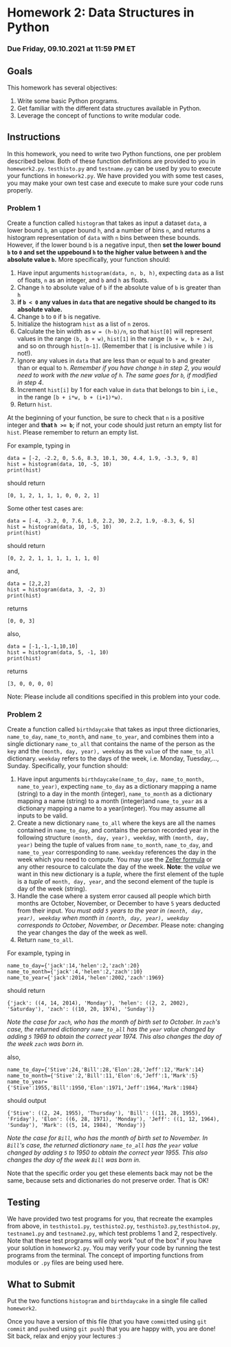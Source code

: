 # Homework 2: Data Structures in Python

### Due Friday, 09.10.2021 at 11:59 PM ET

## Goals

This homework has several objectives:

1. Write some basic Python programs.
2. Get familiar with the different data structures available in Python.
3. Leverage the concept of functions to write modular code.

## Instructions

In this homework, you need to write two Python functions, one per problem described below. Both of these function definitions are provided to you in `homework2.py`. `testhisto.py` and `testname.py` can be used by you to execute your functions in `homework2.py`. We have provided you with some test cases, you may make your own test case and execute to make sure your code runs properly.

### Problem 1

Create a function called `histogram` that takes as input a dataset `data`, a lower bound `b`, an upper bound `h`, and a number of bins `n`, and returns a histogram representation of `data` with `n` bins between these bounds. However, if the lower bound `b` is a negative input, then **set the lower bound `b` to `0` and set the uppebound `h` to the higher value between `h` and the absolute value `b`.** More specifically, your function should:

1. Have input arguments `histogram(data, n, b, h)`, expecting `data` as a list of floats, `n` as an integer, and `b` and `h` as floats.
2. Change `h` to absolute value of `b` if the absolute value of `b` is greater than `h`
3. **if `b < 0` any values in `data` that are negative should be changed to its absolute value.**
4. Change `b` to `0` if `b` is negative.
5. Initialize the histogram `hist` as a list of `n` zeros.
6. Calculate the bin width as `w = (h-b)/n`, so that `hist[0]` will represent values in the range `(b, b + w)`, `hist[1]` in the range `[b + w, b + 2w)`, and so on through `hist[n-1]`. (Remember that `[` is inclusive while `)` is not!). 
7. Ignore any values in `data` that are less than or equal to `b` and greater than or equal to `h`. *Remember if you have change `h` in step 2, you would need to work with the new value of `h`. The same goes for `b`, if modified in step 4*.
8. Increment `hist[i]` by 1 for each value in `data` that belongs to bin `i`, i.e., in the range `[b + i*w, b + (i+1)*w)`.
9. Return `hist`.

At the beginning of your function, be sure to check that `n` is a positive integer and **that `h >= b`**; if not, your code should just return an empty list for `hist`. Please remember to return an empty list. 

For example, typing in

```
data = [-2, -2.2, 0, 5.6, 8.3, 10.1, 30, 4.4, 1.9, -3.3, 9, 8]
hist = histogram(data, 10, -5, 10)
print(hist)
```

should return

```
[0, 1, 2, 1, 1, 1, 0, 0, 2, 1]
```
Some other test cases are:
 
```
data = [-4, -3.2, 0, 7.6, 1.0, 2.2, 30, 2.2, 1.9, -8.3, 6, 5]
hist = histogram(data, 10, -5, 10)
print(hist)
```

should return

```
[0, 2, 2, 1, 1, 1, 1, 1, 1, 0]
```
and,
```
data = [2,2,2]
hist = histogram(data, 3, -2, 3)
print(hist)
```
returns
```
[0, 0, 3]
```
also, 
```
data = [-1,-1,-1,10,10]
hist = histogram(data, 5, -1, 10)
print(hist)
```
returns 
```
[3, 0, 0, 0, 0]
```
Note: Please include all conditions specified in this problem into your code. 

### Problem 2

Create a function called `birthdaycake` that takes as input three dictionaries, `name_to_day`, `name_to_month`, and `name_to_year`, and combines them into a single dictionary `name_to_all` that contains the name of the person as the `key` and the `(month, day, year), weekday` as the `value` of the `name_to_all` dictionary. `weekday` refers to the days of the week, i.e. Monday, Tuesday,..., Sunday. Specifically, your function should:

1. Have input arguments `birthdaycake(name_to_day, name_to_month, name_to_year)`, expecting `name_to_day` as a dictionary mapping a name (string) to a day in the month (integer), `name_to_month` as a dictionary mapping a name (string) to a month (integer)and `name_to_year` as a dictionary mapping a name to a year(integer). You may assume all inputs to be valid.
2. Create a new dictionary `name_to_all` where the keys are all the names contained in `name_to_day`, and contains the person recorded year in the following structure `(month, day, year), weekday`, with `(month, day, year)` being the tuple of values from `name_to_month`, `name_to_day`, and `name_to_year` corresponding to `name`. `weekday` references the day in the week which you need to compute. You may use the [Zeller formula](https://www.codedrome.com/calculating-the-day-of-the-week-with-zellers-congruence-in-python/) or any other resource to calculate the day of the week. **Note**: the *value* we want in this new dictionary is a *tuple*, where the first element of the tuple is a *tuple* of `month, day, year`, and the second element of the tuple is day of the week (string). 
3. Handle the case where a system error caused all people which birth months are October, November, or December to have `5` years deducted from their input.  *You must add `5` years to the year in `(month, day, year), weekday` when month in `(month, day, year), weekday` corresponds to October, November, or December.* Please note: changing the year changes the day of the week as well. 
4. Return `name_to_all`.

For example, typing in

```
name_to_day={'jack':14,'helen':2,'zach':20}
name_to_month={'jack':4,'helen':2,'zach':10}
name_to_year={'jack':2014,'helen':2002,'zach':1969}
```

should return

```
{'jack': ((4, 14, 2014), 'Monday'), 'helen': ((2, 2, 2002), 'Saturday'), 'zach': ((10, 20, 1974), 'Sunday')}
```
*Note the case for `zach`, who has the month of birth set to October. In `zach`'s case, the returned dictionary `name_to_all` has the `year` value changed by adding `5` 1969 to obtain the correct year 1974. This also changes the day of the week `zach` was born in.*

also,
```
name_to_day={'Stive':24,'Bill':28,'Elon':28,'Jeff':12,'Mark':14}
name_to_month={'Stive':2,'Bill':11,'Elon':6,'Jeff':1,'Mark':5}
name_to_year={'Stive':1955,'Bill':1950,'Elon':1971,'Jeff':1964,'Mark':1984}
```
should output

```
{'Stive': ((2, 24, 1955), 'Thursday'), 'Bill': ((11, 28, 1955), 'Friday'), 'Elon': ((6, 28, 1971), 'Monday'), 'Jeff': ((1, 12, 1964), 'Sunday'), 'Mark': ((5, 14, 1984), 'Monday')}
```

*Note the case for `Bill`, who has the month of birth set to November. In `Bill`'s case, the returned dictionary `name_to_all` has the `year` value changed by adding `5` to 1950 to obtain the correct year 1955. This also changes the day of the week `Bill` was born in.*

Note that the specific order you get these elements back may not be the same, because sets and dictionaries do not preserve order. That is OK!

## Testing

We have provided two test programs for you, that recreate the examples from above, in `testhisto1.py`, `testhisto2.py`, `testhisto3.py`,`testhisto4.py`, `testname1.py` and `testname2.py`, which test problems 1 and 2, respectively. Note that these test programs will only work "out of the box" if you have your solution in `homework2.py`. You may verify your code by running the test programs from the terminal. The concept of importing functions from modules or `.py` files are being used here.


## What to Submit

Put the two functions `histogram` and `birthdaycake` in a single file called `homework2`.

Once you have a version of this file (that you have `commit`ted using `git commit` and `push`ed using `git push`) that you are happy with, you are done!
Sit back, relax and enjoy your lectures :)
